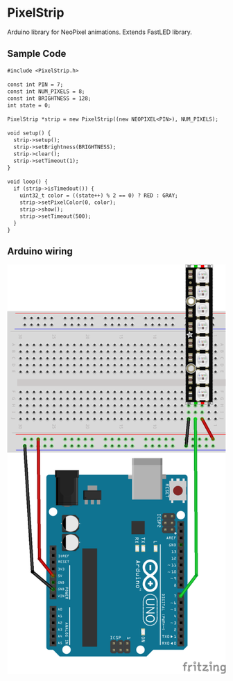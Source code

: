 # PixelStrip
Arduino library for NeoPixel animations.  Extends FastLED library.

## Sample Code

```
#include <PixelStrip.h>

const int PIN = 7;
const int NUM_PIXELS = 8;
const int BRIGHTNESS = 128;
int state = 0;

PixelStrip *strip = new PixelStrip((new NEOPIXEL<PIN>), NUM_PIXELS);

void setup() {
  strip->setup();
  strip->setBrightness(BRIGHTNESS);
  strip->clear();
  strip->setTimeout(1);
}

void loop() {
  if (strip->isTimedout()) {
    uint32_t color = ((state++) % 2 == 0) ? RED : GRAY;
    strip->setPixelColor(0, color);
    strip->show();
    strip->setTimeout(500);
  }
}
```

## Arduino wiring

![Uno setup](uno_setup.png)
